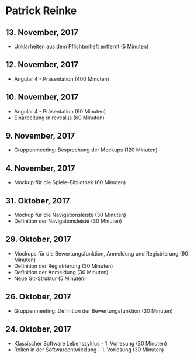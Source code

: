 # Patrick Reinke
## 13. November, 2017
* Unklarheiten aus dem Pflichtenheft entfernt (5 Minuten)
## 12. November, 2017
* Angular 4 - Präsentation (400 Minuten)
## 10. November, 2017
* Angular 4 - Präsentation (60 Minuten)
* Einarbeitung in reveal.js (60 Minuten)
## 9. November, 2017
* Gruppenmeeting: Besprechung der Mockups (120 Minuten)
## 4. November, 2017
* Mockup für die Spiele-Bibliothek (60 Minuten)
## 31. Oktober, 2017
* Mockup für die Navigationsleiste (30 Minuten)
* Definition der Navigationsleiste (30 Minuten)
## 29. Oktober, 2017
* Mockups für die Bewertungsfunktion, Anmeldung und Registrierung (90 Minuten)
* Definition der Registrierung (30 Minuten)
* Definition der Anmeldung (30 Minuten) 
* Neue Git-Struktur (5 Minuten)
## 26. Oktober, 2017
* Gruppenmeeting: Definition der Bewertungsfunktion (30 Minuten)
## 24. Oktober, 2017
* Klassischer Software Lebenszyklus - 1. Vorlesung (30 Minuten)
* Rollen in der Softwareentwicklung - 1. Vorlesung (30 Minuten)